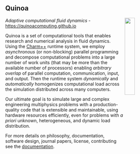 ## Quinoa

<img src="https://quinoacomputing.github.io/quinoa.svg" align="right" width="25%" background=transparent>

_Adaptive computational fluid dynamics_ - https://quinoacomputing.github.io

Quinoa is a set of computational tools that enables research and numerical
analysis in fluid dynamics. Using the [Charm++](http://charmplusplus.org)
runtime system, we employ _asynchronous_ (or non-blocking) parallel programming
and decompose computational problems into a large number of work units (that may
be more than the available number of processors) enabling _arbitrary
overlap_ of parallel computation, communication, input, and output. Then the
runtime system _dynamically_ and _automatically_ homogenizes computational load
across the simulation distributed across many computers.

Our ultimate goal is to simulate large and complex engineering multiphysics
problems with a production-quality code that is extensible and maintainable,
using hardware resources efficiently, even for problems with _a priori_
unknown, heterogeneous, and dynamic load distribution.

For more details on philosophy, documentation, software design, journal papers,
license, contributing see the
[documentation](https://quinoacomputing.github.io).
